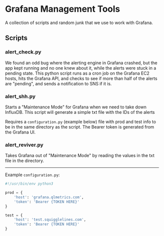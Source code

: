 # Grafana Management Tools

A collection of scripts and random junk that we use to work with Grafana.

## Scripts

### alert_check.py

We found an odd bug where the alerting engine in Grafana crashed, but the app kept running and no one knew about it, while the alerts were stuck in a pending state. This python script runs as a cron job on the Grafana EC2 hosts, hits the Grafana API, and checks to see if more than half of the alerts are "pending", and sends a notification to SNS if it is.

### alert_shh.py

Starts a "Maintenance Mode" for Grafana when we need to take down InfluxDB. This script will generate a simple txt file with the IDs of the alerts

Requires a `configuration.py` (example below) file with prod and test info to be in the same directory as the script. The Bearer token is generated from the Grafana UI.

### alert_reviver.py

Takes Grafana out of "Maintenance Mode" by reading the values in the txt file in the directory.

---

Example `configuration.py`:

```python
#!/usr/bin/env python3

prod = {
    'host': 'grafana.qlmetrics.com',
    'token': 'Bearer {TOKEN HERE}'
}

test = {
    'host': 'test.squigglelines.com',
    'token': 'Bearer {TOKEN HERE}'
}
```
